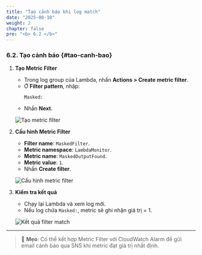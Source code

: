 ```yaml
---
title: "Tạo cảnh báo khi log match"
date: "2025-08-10"
weight: 2
chapter: false
pre: "<b> 6.2 </b>"
---
```


### 6.2. Tạo cảnh báo {#tao-canh-bao}

1. **Tạo Metric Filter**  
   - Trong log group của Lambda, nhấn **Actions > Create metric filter**.  
   - Ở **Filter pattern**, nhập:
     ```
     Masked:
     ```
   - Nhấn **Next**.

   ![Tạo metric filter](/images/6.cloudwatch/create-metric-filter.png)

2. **Cấu hình Metric Filter**  
   - **Filter name**: `MaskedFilter`.  
   - **Metric namespace**: `LambdaMonitor`.  
   - **Metric name**: `MaskedOutputFound`.  
   - **Metric value**: `1`.  
   - Nhấn **Create filter**.

   ![Cấu hình metric filter](/images/6.cloudwatch/configure-metric-filter.png)

3. **Kiểm tra kết quả**  
   - Chạy lại Lambda và xem log mới.  
   - Nếu log chứa `Masked:`, metric sẽ ghi nhận giá trị = 1.

   ![Kết quả filter match](/images/6.cloudwatch/filter-match-result.png)

---

> 📌 **Mẹo**: Có thể kết hợp Metric Filter với CloudWatch Alarm để gửi email cảnh báo qua SNS khi metric đạt giá trị nhất định.
